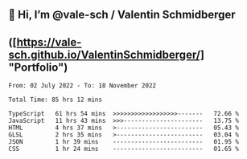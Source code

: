 ## 👋 Hi, I’m @vale-sch / Valentin Schmidberger
##  ([https://vale-sch.github.io/ValentinSchmidberger/] "Portfolio")
<!--START_SECTION:waka-->

```text
From: 02 July 2022 - To: 18 November 2022

Total Time: 85 hrs 12 mins

TypeScript   61 hrs 54 mins  >>>>>>>>>>>>>>>>>>-------   72.66 %
JavaScript   11 hrs 43 mins  >>>----------------------   13.75 %
HTML         4 hrs 37 mins   >------------------------   05.43 %
GLSL         2 hrs 35 mins   >------------------------   03.04 %
JSON         1 hr 39 mins    -------------------------   01.95 %
CSS          1 hr 24 mins    -------------------------   01.65 %
```

<!--END_SECTION:waka-->
